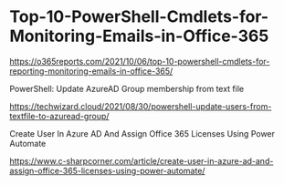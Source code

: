 # Top-10-PowerShell-Cmdlets-for-Monitoring-Emails-in-Office-365
https://o365reports.com/2021/10/06/top-10-powershell-cmdlets-for-reporting-monitoring-emails-in-office-365/


PowerShell: Update AzureAD Group membership from text file

https://techwizard.cloud/2021/08/30/powershell-update-users-from-textfile-to-azuread-group/




Create User In Azure AD And Assign Office 365 Licenses Using Power Automate

https://www.c-sharpcorner.com/article/create-user-in-azure-ad-and-assign-office-365-licenses-using-power-automate/

